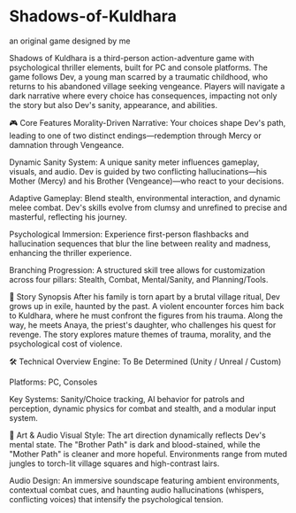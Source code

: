 # Shadows-of-Kuldhara
an original game designed by me 

Shadows of Kuldhara is a third-person action-adventure game with psychological thriller elements, built for PC and console platforms. The game follows Dev, a young man scarred by a traumatic childhood, who returns to his abandoned village seeking vengeance. Players will navigate a dark narrative where every choice has consequences, impacting not only the story but also Dev's sanity, appearance, and abilities.

🎮 Core Features
Morality-Driven Narrative: Your choices shape Dev's path, leading to one of two distinct endings—redemption through Mercy or damnation through Vengeance.

Dynamic Sanity System: A unique sanity meter influences gameplay, visuals, and audio. Dev is guided by two conflicting hallucinations—his Mother (Mercy) and his Brother (Vengeance)—who react to your decisions.

Adaptive Gameplay: Blend stealth, environmental interaction, and dynamic melee combat. Dev's skills evolve from clumsy and unrefined to precise and masterful, reflecting his journey.

Psychological Immersion: Experience first-person flashbacks and hallucination sequences that blur the line between reality and madness, enhancing the thriller experience.

Branching Progression: A structured skill tree allows for customization across four pillars: Stealth, Combat, Mental/Sanity, and Planning/Tools.

📖 Story Synopsis
After his family is torn apart by a brutal village ritual, Dev grows up in exile, haunted by the past. A violent encounter forces him back to Kuldhara, where he must confront the figures from his trauma. Along the way, he meets Anaya, the priest's daughter, who challenges his quest for revenge. The story explores mature themes of trauma, morality, and the psychological cost of violence.

🛠️ Technical Overview
Engine: To Be Determined (Unity / Unreal / Custom)

Platforms: PC, Consoles

Key Systems: Sanity/Choice tracking, AI behavior for patrols and perception, dynamic physics for combat and stealth, and a modular input system.

🎨 Art & Audio
Visual Style: The art direction dynamically reflects Dev's mental state. The "Brother Path" is dark and blood-stained, while the "Mother Path" is cleaner and more hopeful. Environments range from muted jungles to torch-lit village squares and high-contrast lairs.

Audio Design: An immersive soundscape featuring ambient environments, contextual combat cues, and haunting audio hallucinations (whispers, conflicting voices) that intensify the psychological tension.

